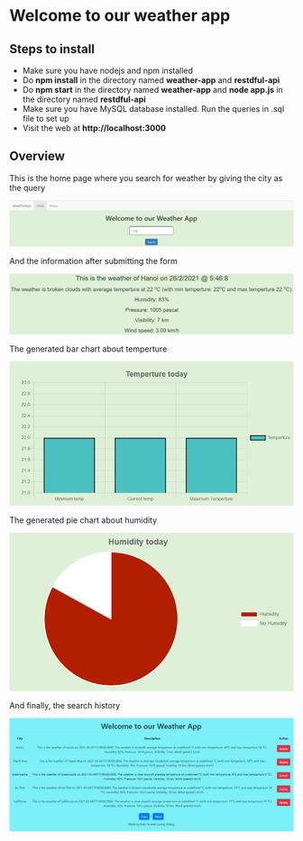 <h1>Welcome to our weather app</h1>

<h2>Steps to install</h2>
<ul>
  <li>Make sure you have nodejs and npm installed</li>
  <li>Do <strong>npm install</strong> in the directory named <strong>weather-app</strong> and <strong>restdful-api</strong> </li>
  <li>Do <strong>npm start</strong> in the directory named <strong>weather-app</strong> and <strong>node app.js</strong> in the directory named <strong>restdful-api</strong> </li>
  <li>Make sure you have MySQL database installed. Run the queries in .sql file to set up</li>
  <li>Visit the web at <strong> http://localhost:3000</strong></li>
</ul>

<h2>Overview</h2>
<p>This is the home page where you search for weather by giving the city as the query</p>
<img src="images/Home.PNG" alt="home">

<p>And the information after submitting the form</p>
<img src="images/WeatherInfor.PNG" alt="home">

<p>The generated bar chart about temperture</p>
<img src="images/BarChart.PNG" alt="home">

<p>The generated pie chart about humidity</p>
<img src="images/PieChart.PNG" alt="home">

<p>And finally, the search history</p>
<img src="images/History.PNG" alt="home">
